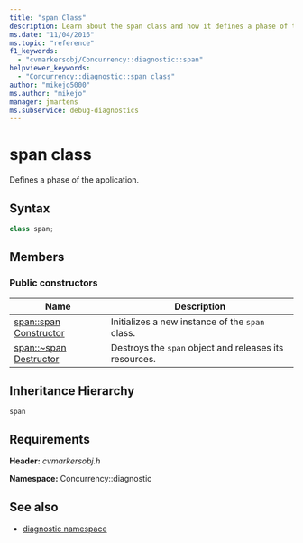 ```yaml
---
title: "span Class"
description: Learn about the span class and how it defines a phase of the application. Also learn about the span class public constructors and inheritance hierarchy.
ms.date: "11/04/2016"
ms.topic: "reference"
f1_keywords:
  - "cvmarkersobj/Concurrency::diagnostic::span"
helpviewer_keywords:
  - "Concurrency::diagnostic::span class"
author: "mikejo5000"
ms.author: "mikejo"
manager: jmartens
ms.subservice: debug-diagnostics
---
```

# span class

Defines a phase of the application.

## Syntax

```cpp
class span;
```

## Members

### Public constructors

|Name|Description|
|----------|-----------------|
|[span::span Constructor](../profiling/span-span-constructor.md)|Initializes a new instance of the `span` class.|
|[span::~span Destructor](../profiling/span-tilde-span-destructor.md)|Destroys the `span` object and releases its resources.|

## Inheritance Hierarchy
 `span`

## Requirements
 **Header:** *cvmarkersobj.h*

 **Namespace:** Concurrency::diagnostic

## See also
- [diagnostic namespace](../profiling/diagnostic-namespace.md)